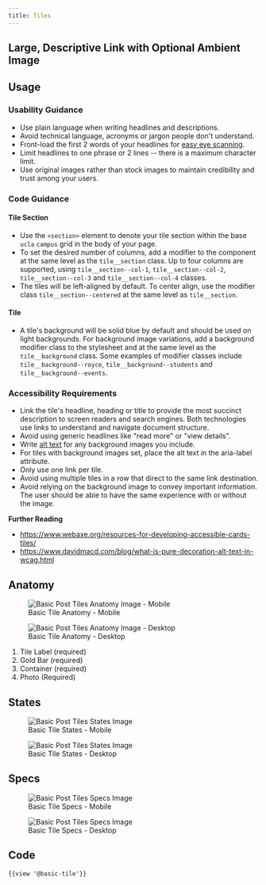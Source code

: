```yaml
---
title: Tiles
---
```


## Large, Descriptive Link with Optional Ambient Image

## **Usage**

### **Usability Guidance**

* Use plain language when writing headlines and descriptions.
* Avoid technical language, acronyms or jargon people don't understand.
* Front-load the first 2 words of your headlines for [easy eye scanning](https://www.nngroup.com/articles/first-2-words-a-signal-for-scanning/).
* Limit headlines to one phrase or 2 lines -- there is a maximum character limit.
* Use original images rather than stock images to maintain credibility and trust among your users.

### **Code Guidance**

#### Tile Section
* Use the `<section>` element to denote your tile section within the base `ucla` `campus` grid in the body of your page.
* To set the desired number of columns, add a modifier to the component at the same level as the `tile__section` class. Up to four columns are supported, using `tile__section--col-1`, `tile__section--col-2`, `tile__section--col-3` and `tile__section--col-4` classes.
* The tiles will be left-aligned by default. To center align, use the modifier class `tile__section--centered` at the same level as `tile__section`.

#### Tile
* A tile's background will be solid blue by default and should be used on light backgrounds. For background image variations, add a background modifier class to the stylesheet and at the same level as the `tile__background` class. Some examples of modifier classes include `tile__background--royce`, `tile__background--students` and `tile__background--events`.

### **Accessibility Requirements**

* Link the tile's headline, heading or title to provide the most succinct description to screen readers and search engines. Both technologies use links to understand and navigate document structure.
* Avoid using generic headlines like "read more" or "view details".
* Write [alt text](https://webaim.org/techniques/alttext/) for any background images you include.
* For tiles with background images set, place the alt text in the aria-label attribute.
* Only use one link per tile.
* Avoid using multiple tiles in a row that direct to the same link destination.
* Avoid relying on the background image to convey important information. The user should be able to have the same experience with or without the image.


**Further Reading**
* https://www.webaxe.org/resources-for-developing-accessible-cards-tiles/
* https://www.davidmacd.com/blog/what-is-pure-decoration-alt-text-in-wcag.html

## **Anatomy**

<figure>
  <img class="doc-images" alt="Basic Post Tiles Anatomy Image - Mobile" title="Basic Post Tiles Anatomy Image" src="/build/docs/img/Tile/basictile-anatomy-mobile.jpg"/>
  <figcaption>Basic Tile Anatomy - Mobile</figcaption>
</figure>

<figure>
  <img class="doc-images" alt="Basic Post Tiles Anatomy Image - Desktop" title="Basic Post Tiles Anatomy Image" src="/build/docs/img/Tile/basictile-anatomy-desktop.jpg"/>
  <figcaption>Basic Tile Anatomy - Desktop</figcaption>
</figure>

1. Tile Label (required)
2. Gold Bar (required)
3. Container (required)
4. Photo (Required)

## **States**

<figure>
  <img class="doc-images" alt="Basic Post Tiles States Image" title="Basic Post Tiles States Image" src="/build/docs/img/Tile/basictile-states-mobile.jpg"/>
  <figcaption>Basic Tile States - Mobile</figcaption>
</figure>

<figure>
  <img class="doc-images" alt="Basic Post Tiles States Image" title="Basic Post Tiles States Image" src="/build/docs/img/Tile/basictile-states-desktop.jpg"/>
  <figcaption>Basic Tile States - Desktop</figcaption>
</figure>

## **Specs**

<figure>
  <img class="doc-images" alt="Basic Post Tiles Specs Image" title="Basic Post Tiles Specs Image" src="/build/docs/img/Tile/basictile-specs-mobile.jpg"/>
  <figcaption>Basic Tile Specs - Mobile</figcaption>
</figure>

<figure>
  <img class="doc-images" alt="Basic Post Tiles Specs Image" title="Basic Post Tiles Specs Image" src="/build/docs/img/Tile/basictile-specs-desktop.jpg"/>
  <figcaption>Basic Tile Specs - Desktop</figcaption>
</figure>

## **Code**

```
{{view '@basic-tile'}}
```
